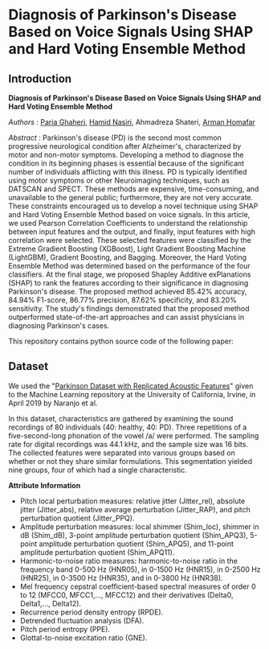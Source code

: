 # Diagnosis of Parkinson's Disease Based on Voice Signals Using SHAP and Hard Voting Ensemble Method
## Introduction
**Diagnosis of Parkinson's Disease Based on Voice Signals Using SHAP and Hard Voting Ensemble Method**

*Authors* : [Paria Ghaheri](https://www.linkedin.com/in/paria-ghaheri-534a44206/), [Hamid Nasiri](https://www.linkedin.com/in/hamid-nasiri-b5555487/), Ahmadreza Shateri, [Arman Homafar](https://www.linkedin.com/mwlite/in/homafar)

*Abstract* : Parkinson's disease (PD) is the second most common progressive neurological condition after Alzheimer's, characterized by motor and non-motor symptoms. Developing a method to diagnose the condition in its beginning phases is essential because of the significant number of individuals afflicting with this illness. PD is typically identified using motor symptoms or other Neuroimaging techniques, such as DATSCAN and SPECT. These methods are expensive, time-consuming, and unavailable to the general public; furthermore, they are not very accurate. These constraints encouraged us to develop a novel technique using SHAP and Hard Voting Ensemble Method based on voice signals. In this article, we used Pearson Correlation Coefficients to understand the relationship between input features and the output, and finally, input features with high correlation were selected. These selected features were classified by the Extreme Gradient Boosting (XGBoost), Light Gradient Boosting Machine (LightGBM), Gradient Boosting, and Bagging. Moreover, the Hard Voting Ensemble Method was determined based on the performance of the four classifiers. At the final stage, we proposed Shapley Additive exPlanations (SHAP) to rank the features according to their significance in diagnosing Parkinson's disease. The proposed method achieved 85.42% accuracy, 84.94% F1-score, 86.77% precision, 87.62% specificity, and 83.20% sensitivity. The study's findings demonstrated that the proposed method outperformed state-of-the-art approaches and can assist physicians in diagnosing Parkinson's cases.

This repository contains python source code of the following paper:

## Dataset

We used the "[Parkinson Dataset with Replicated Acoustic Features](https://archive.ics.uci.edu/ml/datasets/Parkinson+Dataset+with+replicated+acoustic+features+)" given to the Machine Learning repository at the University of California, Irvine, in April 2019 by Naranjo et al. 

In this dataset, characteristics are gathered by examining the sound recordings of 80 individuals (40: healthy, 40: PD). Three repetitions of a five-second-long phonation of the vowel /a/ were performed. The sampling rate for digital recordings was 44.1 kHz, and the sample size was 16 bits. The collected features were separated into various groups based on whether or not they share similar formulations. This segmentation yielded nine groups, four of which had a single characteristic.

**Attribute Information**
* Pitch local perturbation measures: relative jitter (Jitter_rel), absolute jitter (Jitter_abs), relative average perturbation (Jitter_RAP), and pitch perturbation quotient (Jitter_PPQ).
* Amplitude perturbation measures: local shimmer (Shim_loc), shimmer in dB (Shim_dB), 3-point amplitude perturbation quotient (Shim_APQ3), 5-point amplitude perturbation quotient (Shim_APQ5), and 11-point amplitude perturbation quotient (Shim_APQ11).
* Harmonic-to-noise ratio measures: harmonic-to-noise ratio in the frequency band 0-500 Hz (HNR05), in 0-1500 Hz (HNR15), in 0-2500 Hz (HNR25), in 0-3500 Hz (HNR35), and in 0-3800 Hz (HNR38).
* Mel frequency cepstral coefficient-based spectral measures of order 0 to 12 (MFCC0, MFCC1,..., MFCC12) and their derivatives (Delta0, Delta1,..., Delta12).
* Recurrence period density entropy (RPDE).
* Detrended fluctuation analysis (DFA).
* Pitch period entropy (PPE).
* Glottal-to-noise excitation ratio (GNE).
